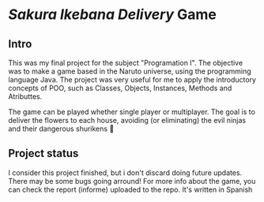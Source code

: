 # *Sakura Ikebana Delivery* Game
## Intro
This was my final project for the subject "Programation I". The objective was to make a game based in the Naruto universe, using the programming language Java.
The project was very useful for me to apply the introductory concepts of POO, such as Classes, Objects, Instances, Methods and Atributtes.

The game can be played whether single player or multiplayer. The goal is to deliver the flowers to each house, avoiding (or eliminating) the evil ninjas and their dangerous shurikens 💢
## Project status
I consider this project finished, but i don't discard doing future updates. There may be some bugs going arround!
For more info about the game, you can check the report (informe) uploaded to the repo. It's written in Spanish

